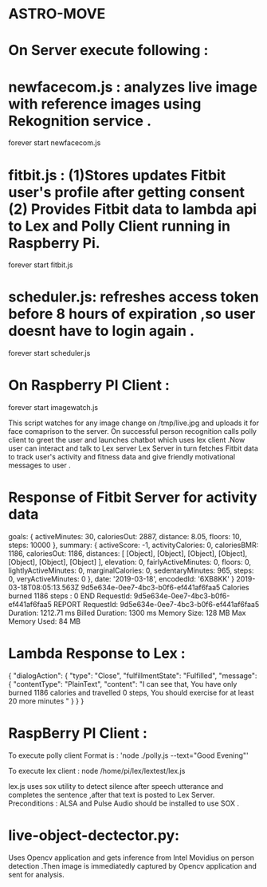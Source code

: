 # ASTRO-MOVE

# On Server execute following : 

# newfacecom.js : analyzes live image with reference images using Rekognition service .
forever start newfacecom.js

# fitbit.js : (1)Stores updates Fitbit user's profile after getting consent (2) Provides Fitbit data to lambda api to Lex and Polly Client running in Raspberry Pi.
forever start fitbit.js 

# scheduler.js: refreshes access token before 8 hours of expiration ,so user doesnt have to login again .
forever start scheduler.js

# On Raspberry PI Client :
forever start imagewatch.js 

This script watches for any image change on /tmp/live.jpg and uploads it for face comaprison to the server. On successful person recognition calls polly client to greet the user and launches chatbot which uses lex client .Now user can interact and talk to Lex server
Lex Server in turn fetches Fitbit data to track user's activity and fitness data  and give friendly motivational messages to user .

# Response of Fitbit Server for activity data 
goals: 
   { activeMinutes: 30,
     caloriesOut: 2887,
     distance: 8.05,
     floors: 10,
     steps: 10000 },
  summary: 
   { activeScore: -1,
     activityCalories: 0,
     caloriesBMR: 1186,
     caloriesOut: 1186,
     distances: 
      [ [Object],
        [Object],
        [Object],
        [Object],
        [Object],
        [Object],
        [Object] ],
     elevation: 0,
     fairlyActiveMinutes: 0,
     floors: 0,
     lightlyActiveMinutes: 0,
     marginalCalories: 0,
     sedentaryMinutes: 965,
     steps: 0,
     veryActiveMinutes: 0 },
  date: '2019-03-18',
  encodedId: '6XB8KK' }
2019-03-18T08:05:13.563Z	9d5e634e-0ee7-4bc3-b0f6-ef441af6faa5	Calories burned  1186 steps :  0
END RequestId: 9d5e634e-0ee7-4bc3-b0f6-ef441af6faa5
REPORT RequestId: 9d5e634e-0ee7-4bc3-b0f6-ef441af6faa5	Duration: 1212.71 ms	Billed Duration: 1300 ms 	Memory Size: 128 MB	Max Memory Used: 84 MB	


# Lambda Response to Lex :

{
  "dialogAction": {
    "type": "Close",
    "fulfillmentState": "Fulfilled",
    "message": {
      "contentType": "PlainText",
      "content": "I can see that, You have only burned 1186 calories and travelled 0 steps, You should exercise for at least 20 more minutes "
    }
  }
}

# RaspBerry PI Client :

To execute polly client Format is :
'node ./polly.js --text="Good Evening"'

To execute lex client :
node /home/pi/lex/lextest/lex.js

lex.js uses sox utility to detect silence after speech utterance and completes the sentence ,after that text is posted to Lex Server.
Preconditions : ALSA and Pulse Audio should be installed to use SOX .

# live-object-dectector.py:
Uses Opencv application and gets inference from Intel Movidius on person detection .Then image is immediatedly captured by Opencv application and sent for analysis.

